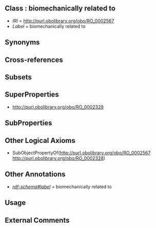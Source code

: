 
## Class : biomechanically related to

 * *IRI* = http://purl.obolibrary.org/obo/RO_0002567
 * *Label* = biomechanically related to

## Synonyms


## Cross-references


## Subsets


## SuperProperties

 * <http://purl.obolibrary.org/obo/RO_0002328>

## SubProperties


## Other Logical Axioms

 * SubObjectPropertyOf(<http://purl.obolibrary.org/obo/RO_0002567> <http://purl.obolibrary.org/obo/RO_0002328>)

## Other Annotations

 * *[rdf-schema#label](../../el/rdf-schema#label.md)* = biomechanically related to

## Usage


## External Comments

